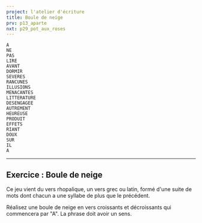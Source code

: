 ```yaml
---
project: l'atelier d'écriture
title: Boule de neige
prv: p13_aparte
nxt: p29_pot_aux_roses
---
```


```
A  
NE  
PAS  
LIRE  
AVANT  
DORMIR  
SEVERES  
RANCUNES  
ILLUSIONS  
MENACANTES  
LITTERATURE  
DESENGAGEE  
AUTREMENT  
HEUREUSE  
PRODUIT  
EFFETS  
RIANT  
DOUX  
SUR  
IL  
A
```
---
## Exercice : Boule de neige
Ce jeu vient du vers rhopalique, un vers grec ou latin, formé d'une suite de mots dont chacun a une syllabe de plus que le précédent.

Réalisez une boule de neige en vers croissants et décroissants qui commencera par "A". La phrase doit avoir un sens.
